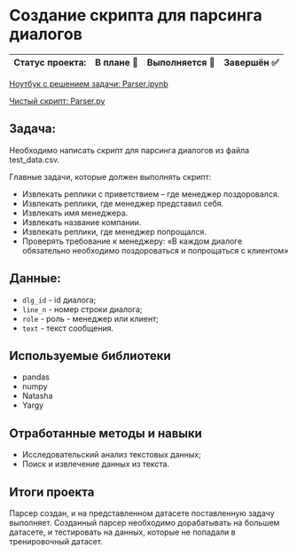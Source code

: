 # Создание скрипта для парсинга диалогов

Статус проекта: | В плане :black_square_button: | Выполняется :black_square_button: | Завершён :white_check_mark: | 
:------------ | :-------------| :-------------| :-------------

[Ноутбук с решением задачи: Parser.ipynb](Parser.ipynb)

[Чистый скрипт: Parser.py](Parser.py)


## Задача:

Необходимо написать скрипт для парсинга диалогов из файла test_data.csv. 

Главные задачи, которые должен выполнять скрипт:
- Извлекать реплики с приветствием – где менеджер поздоровался. 
- Извлекать реплики, где менеджер представил себя. 
- Извлекать имя менеджера. 
- Извлекать название компании. 
- Извлекать реплики, где менеджер попрощался.
- Проверять требование к менеджеру: «В каждом диалоге обязательно необходимо поздороваться и попрощаться с клиентом»

## Данные:

- `dlg_id` - id диалога;
- `line_n` - номер строки диалога;
- `role` - роль - менеджер или клиент;
- `text` - текст сообщения.


## Используемые библиотеки
- pandas
- numpy
- Natasha
- Yargy

## Отработанные методы и навыки
- Исследовательский анализ текстовых данных;
- Поиск и извлечение данных из текста.


## Итоги проекта

Парсер создан, и на представленном датасете поставленную задачу выполняет. Созданный парсер необходимо дорабатывать на большем датасете, и тестировать на данных, которые не попадали в тренировочный датасет.
